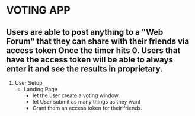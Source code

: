# VOTING APP

Users are able to post anything to a "Web Forum" that they can share with their friends via access token
Once the timer hits 0. Users that have the access token will be able to always enter it and see the results in proprietary.
----


1. User Setup
    * Landing Page
        * let the user create a voting window. 
        * let User submit as many things as they want
        * Grant them an access token for their friends.